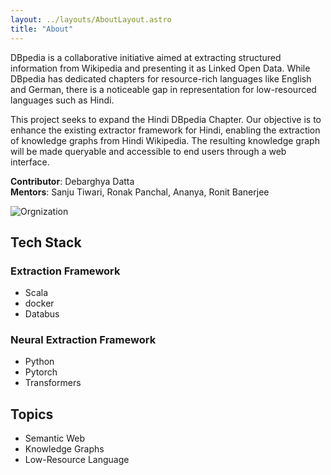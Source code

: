 ```yaml
---
layout: ../layouts/AboutLayout.astro
title: "About"
---
```


DBpedia is a collaborative initiative aimed at extracting structured information from Wikipedia and presenting it as Linked Open Data. While DBpedia has dedicated chapters for resource-rich languages like English and German, there is a noticeable gap in representation for low-resourced languages such as Hindi.

This project seeks to expand the Hindi DBpedia Chapter. Our objective is to enhance the existing extractor framework for Hindi, enabling the extraction of knowledge graphs from Hindi Wikipedia. The resulting knowledge graph will be made queryable and accessible to end users through a web interface.

**Contributor**: Debarghya Datta  
**Mentors**: Sanju Tiwari, Ronak Panchal, Ananya, Ronit Banerjee

<div>
  <img src="/deba-gsoc24/assets/gsoc_x_dbpedia.png" class="sm:h-1/2 mx-auto" alt="Orgnization">
</div>

## Tech Stack

### Extraction Framework

- Scala
- docker
- Databus

### Neural Extraction Framework

- Python
- Pytorch
- Transformers

## Topics

- Semantic Web
- Knowledge Graphs
- Low-Resource Language
